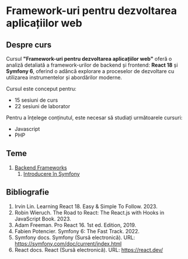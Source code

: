 # Framework-uri pentru dezvoltarea aplicațiilor web

## Despre curs

Cursul **"Framework-uri pentru dezvoltarea aplicațiilor web"** oferă o analiză detaliată a framework-urilor de backend și frontend: **React 18** și **Symfony 6**, oferind o adâncă explorare a proceselor de dezvoltare cu utilizarea instrumentelor și abordărilor moderne.

Cursul este conceput pentru:
* 15 sesiuni de curs
* 22 sesiuni de laborator

Pentru a înțelege conținutul, este necesar să studiați următoarele cursuri:
* Javascript
* PHP

## Teme
1. [Backend Frameworks](/symfony/)
   1. [Introducere în Symfony](/symfony/1_introduction/)

## Bibliografie
1. Irvin Lin. Learning React 18. Easy & Simple To Follow. 2023.
2. Robin Wieruch. The Road to React: The React.js with Hooks in JavaScript Book. 2023.
3. Adam Freeman. Pro React 16. 1st ed. Edition, 2019.
4. Fabien Potencier. Symfony 6: The Fast Track. 2022.
5. Symfony docs. Symfony (Sursă electronică). URL: https://symfony.com/doc/current/index.html
6. React docs. React (Sursă electronică). URL: https://react.dev/
